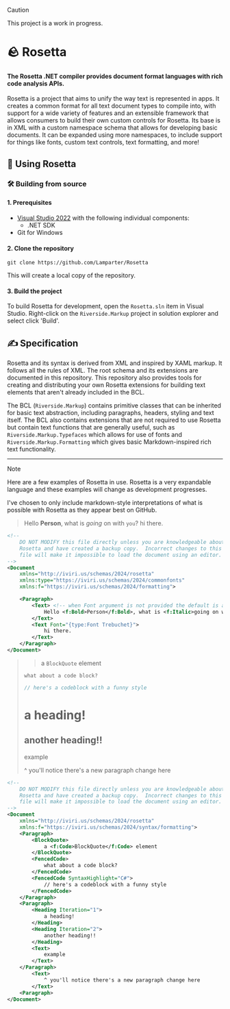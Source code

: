 > [!CAUTION]
> This project is a work in progress.

# 🪨 Rosetta

#### The Rosetta .NET compiler provides document format languages with rich code analysis APIs.

Rosetta is a project that aims to unify the way text is represented in apps.
It creates a common format for all text document types to compile into, with support for a wide variety of features and an extensible framework that allows consumers to build their own custom controls for Rosetta.
Its base is in XML with a custom namespace schema that allows for developing basic documents. It can be expanded using more namespaces, to include support for things like fonts, custom text controls, text formatting, and more!

## 🎁 Using Rosetta

### 🛠️ Building from source

#### 1. Prerequisites

- [Visual Studio 2022](https://visualstudio.microsoft.com/vs/) with the following individual components:
    - .NET SDK
- Git for Windows

#### 2. Clone the repository

```
git clone https://github.com/Lamparter/Rosetta
```

This will create a local copy of the repository.

#### 3. Build the project

To build Rosetta for development, open the `Rosetta.sln` item in Visual Studio. Right-click on the `Riverside.Markup` project in solution explorer and select click 'Build'.

## ✍️ Specification

Rosetta and its syntax is derived from XML and inspired by XAML markup. It follows all the rules of XML.
The root schema and its extensions are documented in this repository. This repository also provides tools for creating and distributing your own Rosetta extensions for building text elements that aren't already included in the BCL.

The BCL (`Riverside.Markup`) contains primitive classes that can be inherited for basic text abstraction, including paragraphs, headers, styling and text itself. The BCL also contains extensions that are not required to use Rosetta but contain text functions that are generally useful, such as `Riverside.Markup.Typefaces` which allows for use of fonts and `Riverside.Markup.Formatting` which gives basic Markdown-inspired rich text functionality.

---

> [!NOTE]
> Here are a few examples of Rosetta in use. Rosetta is a very expandable language and these examples will change as development progresses.
>
> I've chosen to only include markdown-style interpretations of what is possible with Rosetta as they appear best on GitHub.

> Hello **Person**, what is _going_ on with `you`? hi there.

```xml
<!--
    DO NOT MODIFY this file directly unless you are knowledgeable about
    Rosetta and have created a backup copy.  Incorrect changes to this
    file will make it impossible to load the document using an editor.
-->
<Document
    xmlns="http://iviri.us/schemas/2024/rosetta"
    xmlns:type="https://iviri.us/schemas/2024/commonfonts"
    xmlns:f="https://iviri.us/schemas/2024/formatting">

    <Paragraph>
        <Text> <!-- when Font argument is not provided the default is assumed, Aptos -->
            Hello <f:Bold>Person</f:Bold>, what is <f:Italic>going on with <f:Code>you</f:Code>?
        </Text>
        <Text Font="{type:Font Trebuchet}">
            hi there.
        </Text>
    </Paragraph>
</Document>
```

> > a `BlockQuote` element
> ```
> what about a code block?
> ```
> ```cs
> // here's a codeblock with a funny style
> ```
> # a heading!
> ## another heading!!
>
> example
> 
> ^ you'll notice there's a new paragraph change here

```xml
<!--
    DO NOT MODIFY this file directly unless you are knowledgeable about
    Rosetta and have created a backup copy.  Incorrect changes to this
    file will make it impossible to load the document using an editor.
-->
<Document
    xmlns="http://iviri.us/schemas/2024/rosetta"
    xmlns:f="https://iviri.us/schemas/2024/syntax/formatting">
    <Paragraph>
        <BlockQuote>
            a <f:Code>BlockQuote</f:Code> element
        </BlockQuote>
        <FencedCode>
            what about a code block?
        </FencedCode>
        <FencedCode SyntaxHighlight="C#">
            // here's a codeblock with a funny style
        </FencedCode>
    </Paragraph>
    <Paragraph>
        <Heading Iteration="1">
            a heading!
        </Heading>
        <Heading Iteration="2">
            another heading!!
        </Heading>
        <Text>
            example
        </Text>
    </Paragraph>
        <Text>
            ^ you'll notice there's a new paragraph change here
        </Text>
    <Paragraph>
</Document>
```
